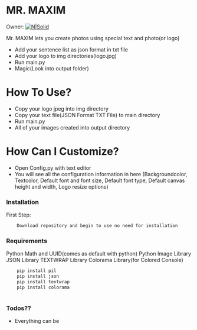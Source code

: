 # MR. MAXIM

Owner:
[![N|Solid](https://www.batuhanozen.com/img/logotry.png)](https://batuhanozen.com/)

Mr. MAXIM lets you create photos using special text and photo(or logo)

-   Add your sentence list as json format in txt file
-   Add your logo to img directories(logo.jpg)
-   Run main.py
-   Magic(Look into output folder)

# How To Use?

-   Copy your logo jpeg into img directory
-   Copy your text file(JSON Format TXT File) to main directory
-   Run main.py
-   All of your images created into output directory

# How Can I Customize?

-   Open Config.py with text editor
-   You will see all the configuration information in here (Backgroundcolor, Textcolor, Default font and font size, Default font type, Default canvas height and width, Logo resize options)

### Installation

First Step:

```sh
    Download repository and begin to use no need for installation
```

### Requirements

Python Math and UUID(comes as default with python)
Python Image Library
JSON Library
TEXTWRAP Library
Colorama Library(for Colored Console)
```sh
    pip install pil
    pip install json
    pip install textwrap
    pip install colorama
    
```

### Todos??

-   Everything can be
